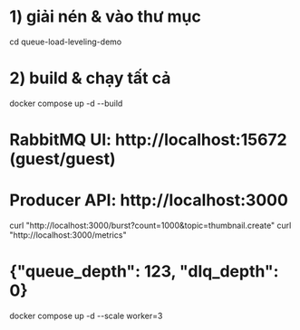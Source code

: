# 1) giải nén & vào thư mục
cd queue-load-leveling-demo

# 2) build & chạy tất cả
docker compose up -d --build
# RabbitMQ UI: http://localhost:15672  (guest/guest)
# Producer API: http://localhost:3000
curl "http://localhost:3000/burst?count=1000&topic=thumbnail.create"
curl "http://localhost:3000/metrics"
# {"queue_depth": 123, "dlq_depth": 0}
docker compose up -d --scale worker=3
